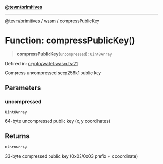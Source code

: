 [**@tevm/primitives**](../../../../README.md)

***

[@tevm/primitives](../../../../globals.md) / [wasm](../README.md) / compressPublicKey

# Function: compressPublicKey()

> **compressPublicKey**(`uncompressed`): `Uint8Array`

Defined in: [crypto/wallet.wasm.ts:21](https://github.com/evmts/primitives/blob/main/src/crypto/wallet.wasm.ts#L21)

Compress uncompressed secp256k1 public key

## Parameters

### uncompressed

`Uint8Array`

64-byte uncompressed public key (x, y coordinates)

## Returns

`Uint8Array`

33-byte compressed public key (0x02/0x03 prefix + x coordinate)
